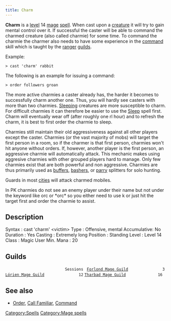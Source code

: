```yaml
---
title: Charm
---
```


**Charm** is a [level](level "wikilink") 14 [mage](mage "wikilink")
[spell](spell "wikilink"). When cast upon a
[creature](mobile "wikilink") it will try to gain mental control over
it. If successful the caster will be able to command the charmed
creature (also called charmie) for some time. To command the charmie the
charmer also needs to have some experience in the
[command](command "wikilink") skill which is taught by the
[ranger](ranger "wikilink") [guilds](guilds "wikilink").

Example:

`> cast 'charm' rabbit`

The following is an example for issuing a command:

`> order followers groan`

The more active charmies a caster already has, the harder it becomes to
successfully charm another one. Thus, you will hardly see casters with
more than two charmies. [Sleeping](Sleep "wikilink") creatures are more
susceptible to charm. For difficult charmies it can therefore be easier
to use the [Sleep](Sleep_Spell "wikilink") spell first. Charm will
eventually wear off (after roughly one rl hour) and to refresh the
charm, it is best to first order the charmie to sleep.

Charmies still maintain their old aggressiveness against all other
players except the caster. Charmies (or the vast majority of mobs) will
target the first person in a room, so if the charmer is that first
person, charmies won't hit anyone without orders. If, however, another
player is the first person, an aggressive charmie will automatically
attack. This mechanic makes using aggresive charmies with other grouped
players hard to manage. Only few charmies exist that are both powerful
and non aggressive. Charmies are thus primarily used as
[buffers](buffer "wikilink"), [bashers](bash "wikilink"), or
[parry](parry "wikilink") splitters for solo hunting.

Guards in most [cities](city "wikilink") will attack charmed mobiles.

In PK charmies do not see an enemy player under their name but not under
the keyword like orc or \*orc\* so you either need to use k <name> or
just hit the target first and order the charmie to assist.

## Description

Syntax : cast 'charm' \<victim\> Type : Offensive, mental Accumulative:
No Duration : Yes Casting : Extremely long Position : Standing Level :
Level 14 Class : Magic User Min. Mana : 20

## Guilds

`                          Sessions `
[`Forlond Mage Guild`](Forlond_Mage_Guild "wikilink")`               3`
[`Lórien Mage Guild`](Lórien_Mage_Guild "wikilink")`               12`
[`Tharbad Mage Guild`](Tharbad_Mage_Guild "wikilink")`              16`

## See also

- [Order](Order "wikilink"), [Call Familiar](Call_Familiar "wikilink"),
  [Command](Command "wikilink")

[Category:Spells](Category:Spells "wikilink") [Category:Mage
spells](Category:Mage_spells "wikilink")